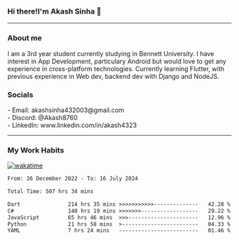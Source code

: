 <h3>Hi there!I'm Akash Sinha 👋</h3>

--- 

<h3>About me</h3>
I am a 3rd year student currently studying in Bennett University. I have interest in App Development, particulary Android but would love to get any experience in cross-platform technologies. Currently learning Flutter, with previous experience in Web dev, backend dev with Django and NodeJS.

<h3>Socials</h3>
 - Email: akashsinha432003@gmail.com<br>
 - Discord: @Akash8760<br>
 - LinkedIn: www.linkedin.com/in/akash4323<br>


---

<h3>My Work Habits</h3>

[![wakatime](https://wakatime.com/badge/user/938b2951-49cf-4810-9b9e-c17cde3d3343.svg)](https://wakatime.com/@938b2951-49cf-4810-9b9e-c17cde3d3343)

<!--START_SECTION:waka-->

```txt
From: 26 December 2022 - To: 16 July 2024

Total Time: 507 hrs 34 mins

Dart               214 hrs 35 mins >>>>>>>>>>>--------------   42.28 %
C#                 148 hrs 19 mins >>>>>>>------------------   29.22 %
JavaScript         65 hrs 46 mins  >>>----------------------   12.96 %
Python             21 hrs 58 mins  >------------------------   04.33 %
YAML               7 hrs 24 mins   -------------------------   01.46 %
```

<!--END_SECTION:waka-->

